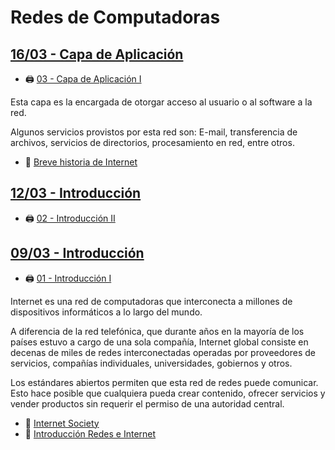 # Redes de Computadoras

## [16/03 - Capa de Aplicación](secciones/03_CapaDeAplicacion.md)

- 🖨️ [03 - Capa de Aplicación I](/redes-de-computadoras/diapositivas/03_capa_de_aplicacion-1.pdf)

Esta capa es la encargada de otorgar acceso al usuario o al software a la red.

Algunos servicios provistos por esta red son: E-mail, transferencia de archivos, servicios de directorios, procesamiento en red, entre otros.

- 🔗 [Breve historia de Internet](https://www.internetsociety.org/es/internet/history-internet/brief-history-internet/#LK61)

## [12/03 - Introducción](secciones/02_FlujoDeDatos.md)

- 🖨️ [02 - Introducción II](/redes-de-computadoras/diapositivas/02_Introduccion-2.pdf)

## [09/03 - Introducción](secciones/01_Introduccion.md)

- 🖨️ [01 - Introducción I](/redes-de-computadoras/diapositivas/01_Introduccion-1.pdf)

Internet es una red de computadoras que interconecta a millones de dispositivos informáticos a lo largo del mundo.

A diferencia de la red telefónica, que durante años en la mayoría de los países estuvo a cargo de una sola compañía, Internet global consiste en decenas de miles de redes interconectadas operadas por proveedores de servicios, compañías individuales, universidades, gobiernos y otros.

Los estándares abiertos permiten que esta red de redes puede comunicar. Esto hace posible que cualquiera pueda crear contenido, ofrecer servicios y vender productos sin requerir el permiso de una autoridad central.

- 🔗 [Internet Society](https://www.internetsociety.org/es/internet/)
- 🔗 [Introducción Redes e Internet](secciones/01_Introduccion.md)
